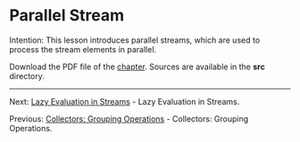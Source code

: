 # Parallel Stream

Intention: This lesson introduces parallel streams, which are used to process the stream elements in parallel.

Download the PDF file of the [chapter](chapter_24.pdf). Sources are available in the <b>src</b> directory. 


<hr>

Next: [Lazy Evaluation in Streams](chapter_25.md "Lazy Evaluation in Streams") - Lazy Evaluation in Streams.

Previous: [Collectors: Grouping Operations](chapter_23.md "Collectors: Grouping Operations") - 
Collectors: Grouping Operations.